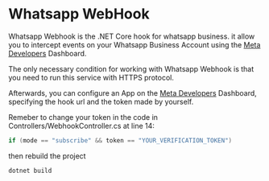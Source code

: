 # Whatsapp WebHook
Whatsapp Webhook is the .NET Core hook for whatsapp business. it allow you to intercept events on your Whatsapp Business Account using the [Meta Developers](https://developers.facebook.com/) Dashboard.


The only necessary condition for working with Whatsapp Webhook is that you need to run this service with HTTPS protocol.

Afterwards, you can configure an App on the [Meta Developers](https://developers.facebook.com/) Dashboard, specifying the hook url and the token made by yourself.

Remeber to change your token in the code in Controllers/WebhookController.cs at line 14:
```csharp
if (mode == "subscribe" && token == "YOUR_VERIFICATION_TOKEN")
```

then rebuild the project
```powershell
dotnet build
```
